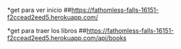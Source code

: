 *get para ver inicio
##https://fathomless-falls-16151-f2ccead2eed5.herokuapp.com/

*get para traer los libros
##https://fathomless-falls-16151-f2ccead2eed5.herokuapp.com/api/books